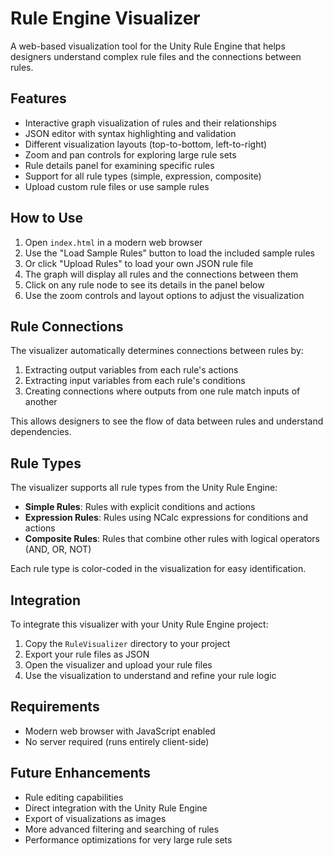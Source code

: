 # Rule Engine Visualizer

A web-based visualization tool for the Unity Rule Engine that helps designers understand complex rule files and the connections between rules.

## Features

- Interactive graph visualization of rules and their relationships
- JSON editor with syntax highlighting and validation
- Different visualization layouts (top-to-bottom, left-to-right)
- Zoom and pan controls for exploring large rule sets
- Rule details panel for examining specific rules
- Support for all rule types (simple, expression, composite)
- Upload custom rule files or use sample rules

## How to Use

1. Open `index.html` in a modern web browser
2. Use the "Load Sample Rules" button to load the included sample rules
3. Or click "Upload Rules" to load your own JSON rule file
4. The graph will display all rules and the connections between them
5. Click on any rule node to see its details in the panel below
6. Use the zoom controls and layout options to adjust the visualization

## Rule Connections

The visualizer automatically determines connections between rules by:

1. Extracting output variables from each rule's actions
2. Extracting input variables from each rule's conditions
3. Creating connections where outputs from one rule match inputs of another

This allows designers to see the flow of data between rules and understand dependencies.

## Rule Types

The visualizer supports all rule types from the Unity Rule Engine:

- **Simple Rules**: Rules with explicit conditions and actions
- **Expression Rules**: Rules using NCalc expressions for conditions and actions
- **Composite Rules**: Rules that combine other rules with logical operators (AND, OR, NOT)

Each rule type is color-coded in the visualization for easy identification.

## Integration

To integrate this visualizer with your Unity Rule Engine project:

1. Copy the `RuleVisualizer` directory to your project
2. Export your rule files as JSON
3. Open the visualizer and upload your rule files
4. Use the visualization to understand and refine your rule logic

## Requirements

- Modern web browser with JavaScript enabled
- No server required (runs entirely client-side)

## Future Enhancements

- Rule editing capabilities
- Direct integration with the Unity Rule Engine
- Export of visualizations as images
- More advanced filtering and searching of rules
- Performance optimizations for very large rule sets 
